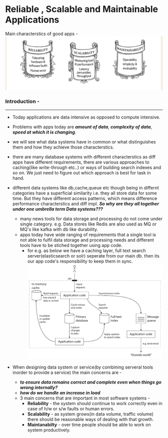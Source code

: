 # Reliable , Scalable and Maintainable Applications

Main characterstics of good apps - 
![alt](/resources/images/basic_rsma.PNG)


### Introduction - 
---------------

- Today applications are data intensive as opposed to compute intensive.
- Problems with apps today are ***amount of data***, ***complexity of data***, ***speed at which it is changing***.
- we will see what data systems have in common or what distinguishes them and how they achieve those characterstics.
- there are many database systems with different characterstics as diff apps have different requirements, there are various approaches to caching(like write-through etc..) or ways of building search indexes and so on. We just need to figure out which approach is best for task in hand.
- different data systems like db,cache,queue etc though being in differnt categories have a superficial similarity i.e. they all store data for some time. But they have different access patterns, which means difference performance characterstics and diff impl.
***So why are they all together under one umbrella term Data systems???***
  - many news tools for data storage and processing do not come under single category. e.g. Data stores like Redis are also used as MQ or MQ's like kafka with db like durability.
  - apps today have wide ranging of requirements that a single tool is not able to fulfil data storage and processing needs and different tools have to be stiched together using app code.
    - for e.g. as below we have a caching layer, full text search server(elasticsearch or solr) seperate from our main db. then its our app code's responsibility to keep them in sync.
    ![alt](/resources/images/basic_samplearch.PNG)


- When designing data system or service(by combining serveral tools inorder to provide a service) the main concerns are - 
  - ***to ensure data remains correct and complete even when things go wrong internally?***
  - ***how do we handle an increase in load***
  - 3 main concerns that are important in most software systems - 
    - **Reliability** - the system should continue to work correctly even in case of h/w or s/w faults or human errors.
    - **Scalability** - as system grows(in data volume, traffic volume) there should be reasonable ways of dealing with that growth.
    - **Maintanabilty** - over time people should be able to work on system productively.